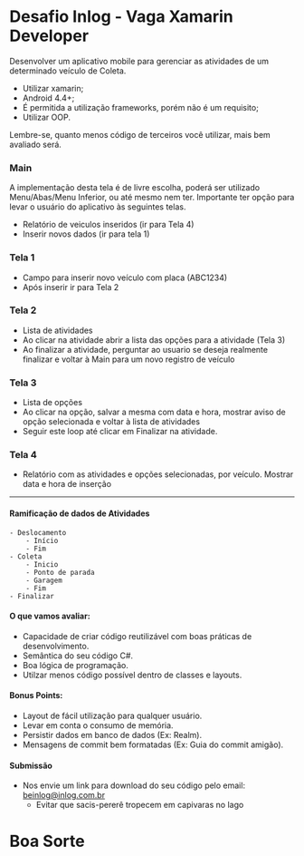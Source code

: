 # Desafio Inlog - Vaga Xamarin Developer
Desenvolver um aplicativo mobile para gerenciar as atividades de um determinado veículo de Coleta. 

- Utilizar xamarin; 
- Android 4.4+;
- É permitida a utilização frameworks, porém não é um requisito;
- Utilizar OOP.

Lembre-se, quanto menos código de terceiros você utilizar, mais bem avaliado será.


### Main 
A implementação desta tela é de livre escolha, poderá ser utilizado Menu/Abas/Menu Inferior, ou até mesmo nem ter. Importante ter opção para levar o usuário do aplicativo às seguintes telas.

- Relatório de veiculos inseridos (ir para Tela 4)
- Inserir novos dados (ir para tela 1)

### Tela 1 
- Campo para inserir novo veículo com placa (ABC1234)
- Após inserir ir para Tela 2

### Tela 2 
- Lista de atividades
- Ao clicar na atividade abrir a lista das opções para a atividade (Tela 3)
- Ao finalizar a atividade, perguntar ao usuario se deseja realmente finalizar e voltar à Main para um novo registro de veículo


### Tela 3 
- Lista de opções
- Ao clicar na opção, salvar a mesma com data e hora, mostrar aviso de opção selecionada e voltar à lista de atividades
- Seguir este loop até clicar em Finalizar na atividade.

	
### Tela 4 
- Relatório com as atividades e opções selecionadas, por veículo. Mostrar data e hora de inserção

---

#### Ramificação de dados de Atividades

	- Deslocamento
		- Início
		- Fim
	- Coleta
		- Inicio
		- Ponto de parada
		- Garagem
		- Fim
	- Finalizar
	
    
#### O que vamos avaliar:
 - Capacidade de criar código reutilizável com boas práticas de desenvolvimento.
 - Semântica do seu código C#.
 - Boa lógica de programação.
 - Utilzar menos código possível dentro de classes e layouts.


#### Bonus Points:
 - Layout de fácil utilização para qualquer usuário.
 - Levar em conta o consumo de memória.
 - Persistir dados em banco de dados (Ex: Realm).
 - Mensagens de commit bem formatadas (Ex: Guia do commit amigão).


#### Submissão
 - Nos envie um link para download do seu código pelo email: beinlog@inlog.com.br
 	- Evitar que sacis-pererê tropecem em capivaras no lago

# Boa Sorte
